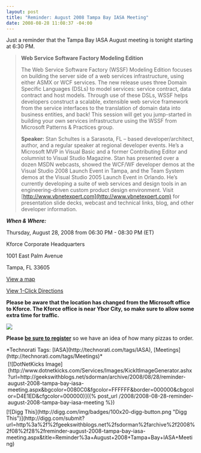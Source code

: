 ```yaml
---
layout: post
title: "Reminder: August 2008 Tampa Bay IASA Meeting"
date: 2008-08-28 11:08:37 -04:00
---
```


Just a reminder that the Tampa Bay IASA August meeting is tonight starting at 6:30 PM. 

> **Web Service Software Factory Modeling Edition**
> 
> The Web Service Software Factory (WSSF) Modeling Edition focuses on building the server side of a web services infrastructure, using either ASMX or WCF services. The new release uses three Domain Specific Languages (DSLs) to model services: service contract, data contract and host models. Through use of these DSLs, WSSF helps developers construct a scalable, extensible web service framework from the service interfaces to the translation of domain data into business entities, and back! This session will get you jump-started in building your own services infrastructure using the WSSF from Microsoft Patterns & Practices group.
> 
> **Speaker:** Stan Schultes is a Sarasota, FL – based developer/architect, author, and a regular speaker at regional developer events. He’s a Microsoft MVP in Visual Basic and a former Contributing Editor and columnist to Visual Studio Magazine. Stan has presented over a dozen MSDN webcasts, showed the WCF/WF developer demos at the Visual Studio 2008 Launch Event in Tampa, and the Team System demos at the Visual Studio 2005 Launch Event in Orlando. He’s currently developing a suite of web services and design tools in an engineering-driven custom product design environment. Visit [http://www.vbnetexpert.com](http://www.vbnetexpert.com) for presentation slide decks, webcast and technical links, blog, and other developer information.

***When & Where:***   

Thursday, August 28, 2008 from 06:30 PM - 08:30 PM (ET)   

Kforce Corporate Headquarters   

1001 East Palm Avenue   

Tampa, FL 33605   

[View a map](http://maps.live.com/default.aspx?v=2&FORM=LMLTCC&cp=27.961348~-82.449329&style=r&lvl=15&tilt=-90&dir=0&alt=-1000&scene=9552102&phx=0&phy=0&phscl=1&where1=1001%20E%20Palm%20Ave%2C%20Tampa%2C%20FL%2033605-3551&cid=93D618D639EC9651!309&encType=1)   

[View 1-Click Directions](http://maps.live.com/OneClickDirections.aspx?rtp=%7epos.nntbhm83w8wh_1001+E+Palm+Ave%2c+Tampa%2c+FL+33605-3551___a_&rsd=27.9837092757225_-82.453838288784_AVf%2bAyAOAAAAE7GYABwBAAA%3d_the+north+(via+I-275)%7e27.9425400495529_-82.4671205878258_AVf%2bAyAOAAAAGbGYAF0CAAA%3d_the+south+(via+S+Crosstown+Expy+%2f+Lee+Roy+Selmon+Expy+%2f+SR-618+Toll+E)%7e27.9655614495277_-82.4264690279961_AVf%2bAyAOAAAAFrGYALIAAAA%3d_the+east+(via+I-4)%7e27.956061065197_-82.4876502156258_AVf%2bAyAOAAAAE7GYAOwAAAA%3d_the+west+(via+I-275)&&rtv=0)

**Please be aware that the location has changed from the Microsoft office to Kforce. The Kforce office is near Ybor City, so make sure to allow some extra time for traffic.**

*****[![](http://www.eventbrite.com/img/button/register_blue.gif)](http://www.eventbrite.com/event/120457291/sdorman)*****

**Please **[be sure to register](http://www.eventbrite.com/event/120457291/sdorman)**** so we have an idea of how many pizzas to order.

<div style="PADDING-BOTTOM: 0px; MARGIN: 0px; PADDING-LEFT: 0px; PADDING-RIGHT: 0px; DISPLAY: inline; FLOAT: none; PADDING-TOP: 0px" id="scid:0767317B-992E-4b12-91E0-4F059A8CECA8:0d8bd4c8-4735-44ce-95ba-a96c0c5c32c1" class="wlWriterSmartContent">*Technorati Tags: [IASA](http://technorati.com/tags/IASA), [Meetings](http://technorati.com/tags/Meetings)*</div>
<div style="TEXT-ALIGN: left; PADDING-BOTTOM: 4px; MARGIN: 0px; PADDING-LEFT: 4px; PADDING-RIGHT: 4px; PADDING-TOP: 4px" class="wlWriterHeaderFooter">[![DotNetKicks Image](http://www.dotnetkicks.com/Services/Images/KickItImageGenerator.ashx?url=http://geekswithblogs.net/sdorman/archive/2008/08/28/reminder-august-2008-tampa-bay-iasa-meeting.aspx&bgcolor=0080C0&fgcolor=FFFFFF&border=000000&cbgcolor=D4E1ED&cfgcolor=000000)]({% post_url /2008/2008-08-28-reminder-august-2008-tampa-bay-iasa-meeting %})</div>
<div style="TEXT-ALIGN: left; PADDING-BOTTOM: 4px; MARGIN: 0px; PADDING-LEFT: 0px; PADDING-RIGHT: 0px; PADDING-TOP: 4px" class="wlWriterHeaderFooter">[![Digg This](http://digg.com/img/badges/100x20-digg-button.png "Digg This")](http://digg.com/submit?url=http%3a%2f%2fgeekswithblogs.net%2fsdorman%2farchive%2f2008%2f08%2f28%2freminder-august-2008-tampa-bay-iasa-meeting.aspx&title=Reminder%3a+August+2008+Tampa+Bay+IASA+Meeting)</div>

